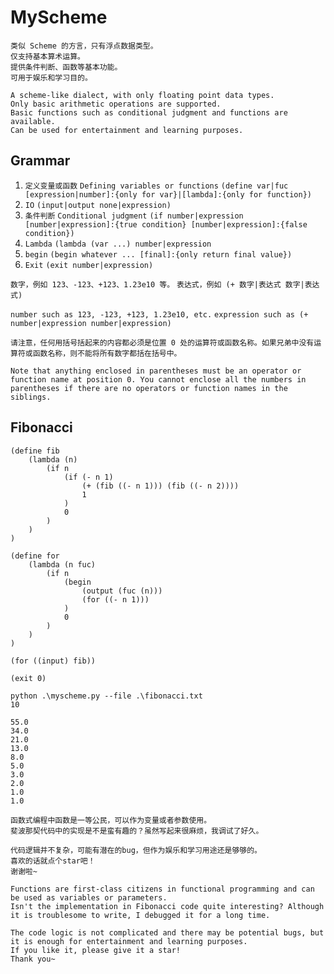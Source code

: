 # MyScheme

```
类似 Scheme 的方言，只有浮点数据类型。
仅支持基本算术运算。
提供条件判断、函数等基本功能。
可用于娱乐和学习目的。

A scheme-like dialect, with only floating point data types.
Only basic arithmetic operations are supported.
Basic functions such as conditional judgment and functions are available.
Can be used for entertainment and learning purposes.
```

## Grammar

1. `定义变量或函数` `Defining variables or functions` `(define var|fuc [expression|number]:{only for var}|[lambda]:{only for function})`
2. `IO` `(input|output none|expression)`
3. `条件判断` `Conditional judgment` `(if number|expression [number|expression]:{true condition} [number|expression]:{false condition})` 
4. `Lambda` `(lambda (var ...) number|expression`
5. `begin` `(begin whatever ... [final]:{only return final value})`
6. `Exit` `(exit number|expression)`

`数字，例如 123、-123、+123、1.23e10 等。`
`表达式，例如 (+ 数字|表达式 数字|表达式)`

`number such as 123, -123, +123, 1.23e10, etc.`
`expression such as (+ number|expression number|expression)`

`请注意，任何用括号括起来的内容都必须是位置 0 处的运算符或函数名称。如果兄弟中没有运算符或函数名称，则不能将所有数字都括在括号中。`

`Note that anything enclosed in parentheses must be an operator or function name at position 0. You cannot enclose all the numbers in parentheses if there are no operators or function names in the siblings.`


## Fibonacci

```
(define fib
    (lambda (n)
        (if n 
            (if (- n 1)
                (+ (fib ((- n 1))) (fib ((- n 2))))
                1
            )     
            0
        )
    )
)

(define for
    (lambda (n fuc)
        (if n
            (begin
                (output (fuc (n)))
                (for ((- n 1)))
            )
            0
        )
    )
)

(for ((input) fib))

(exit 0)
```
```
python .\myscheme.py --file .\fibonacci.txt
10
```
```
55.0
34.0
21.0
13.0
8.0
5.0
3.0
2.0
1.0
1.0
```

```
函数式编程中函数是一等公民，可以作为变量或者参数使用。
斐波那契代码中的实现是不是蛮有趣的？虽然写起来很麻烦，我调试了好久。
```

```
代码逻辑并不复杂，可能有潜在的bug，但作为娱乐和学习用途还是够够的。
喜欢的话就点个star吧！
谢谢啦~
```

```
Functions are first-class citizens in functional programming and can be used as variables or parameters.
Isn't the implementation in Fibonacci code quite interesting? Although it is troublesome to write, I debugged it for a long time.
```

```
The code logic is not complicated and there may be potential bugs, but it is enough for entertainment and learning purposes.
If you like it, please give it a star!
Thank you~
```